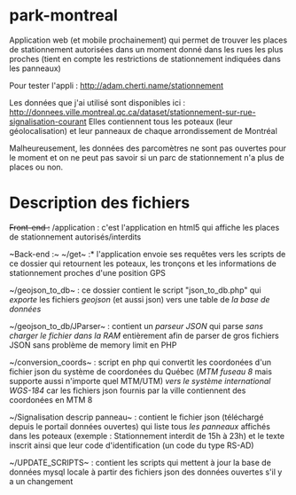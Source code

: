 # park-montreal
Application web (et mobile prochainement) qui permet de trouver les places de stationnement autorisées dans un moment donné dans les rues les plus proches (tient en compte les restrictions de stationnement indiquées dans les panneaux)

Pour tester l'appli : http://adam.cherti.name/stationnement

Les données que j'ai utilisé sont disponibles ici : http://donnees.ville.montreal.qc.ca/dataset/stationnement-sur-rue-signalisation-courant
Elles contiennent tous les poteaux (leur géolocalisation) et leur panneaux de chaque arrondissement de Montréal

Malheureusement, les données des parcomètres ne sont pas ouvertes pour le moment et on ne peut pas savoir si un parc de stationnement n'a plus de places ou non.

# Description des fichiers 

~~Front-end :~~
/application : c'est l'application en html5 qui affiche les places de stationnement autorisés/interdits

~Back-end :~
~/get~ :* l'application envoie ses requêtes vers les scripts de ce dossier qui retournent les poteaux, les tronçons et les informations de stationnement proches d'une position GPS

~/geojson_to_db~ : ce dossier contient le script "json_to_db.php" qui *exporte* les fichiers *geojson* (et aussi json) vers une table de *la base de données*

~/geojson_to_db/JParser~ : contient un *parseur JSON* qui parse *sans charger le fichier dans la RAM* entièrement afin de parser de gros fichiers JSON sans problème de memory limit en PHP

~/conversion_coords~ : script en php qui convertit les coordonées d'un fichier json du système de coordonées du Québec (*MTM fuseau 8* mais supporte aussi n'importe quel MTM/UTM) *vers le système international WGS-184* car les fichiers json fournis par la ville contiennent des coordonées en MTM 8

~/Signalisation descrip panneau~ : contient le fichier json (téléchargé depuis le portail données ouvertes) qui liste tous *les panneaux* affichés dans les poteaux (exemple : Stationnement interdit de 15h à 23h) et le texte inscrit ainsi que leur code d'identification (un code du type RS-AD)

~/UPDATE_SCRIPTS~ : contient les scripts qui mettent à jour la base de données mysql locale à partir des fichiers json des données ouvertes s'il y a un changement
